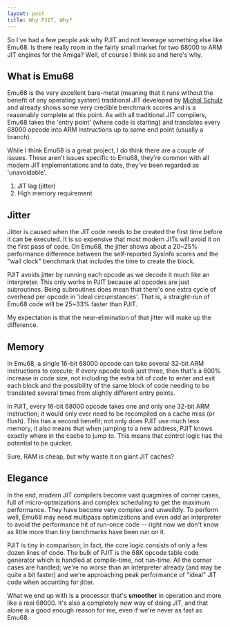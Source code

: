 ```yaml
---
layout: post
title: Why PJIT, Why?
---
```


So I've had a few people ask why PJIT and not leverage something else like Emu68.
Is there really room in the fairly small market for two 68000 to ARM JIT engines for the Amiga?
Well, of course I think so and here's why.

## What is Emu68

Emu68 is the very excellent bare-metal (meaning that it runs without the benefit of any operating system)
traditional JIT developed by [Michal Schulz](https://github.com/michalsc/Emu68)
and already shows some very credible benchmark scores and is a reasonably complete at this point. As with all
traditional JIT compilers, Emu68 takes the 'entry point' (where code is starting) and translates every 68000
opcode into ARM instructions up to some end point (usually a branch).

While I think Emu68 is a great project, I do think there are a couple of issues. These aren't issues specific to Emu68, they're common
with all modern JIT implementations and to date, they've been regarded as 'unavoidable'.

1. JIT lag (jitter)
2. High memory requirement

## Jitter

Jitter is caused when the JIT code needs to be created the first time before it can be executed. It is so expensive that most modern JITs will avoid it on the first pass of code. On Emu68,
the jitter shows about a 20~25% performance difference between the self-reported SysInfo scores and the "wall clock" benchmark that includes the time to create the block.

PJIT avoids jitter by running each opcode as we decode it much like an interpreter. This only works in PJIT because all opcodes are just subroutines.
Being subroutines does mean that there's one extra cycle of overhead per opcode in 'ideal circumstances'. That is, a straight-run of Emu68 code will be 25~33% faster than 
PJIT. 

My expectation is that the near-elimination of that jitter will make up the difference.

## Memory

In Emu68, a single 16-bit 68000 opcode can take several 32-bit ARM instructions to execute; if every opcode took just three, then that's a 600% increase in code
size, not including the extra bit of code to enter and exit each block and the possibility of the same block of code needing to be translated several times from slightly
different entry points.

In PJIT, every 16-bit 68000 opcode takes one and only one 32-bit ARM instruction; it would only ever need to be recompiled on a cache miss (or flush). 
This has a second benefit; not only does PJIT use much less memory, it also means that when jumping to a new address, PJIT knows exactly where in
the cache to jump to. This means that control logic has the potential to be quicker.

Sure, RAM is cheap, but why waste it on giant JIT caches?

## Elegance

In the end, modern JIT compilers become vast quagmires of corner cases, full of micro-optmizations and complex scheduling to get the maximum performance. They have
become very complex and unweildly. To perform well, Emu68 may need multipass optimizations and even add an interpreter to avoid the performance hit of run-once code -- right 
now we don't know as little more than tiny benchmarks have been run on it.

PJIT is tiny in comparison; in fact, the core logic consists of only a few dozen lines of code. The bulk of PJIT is the 68K opcode table code generator which
is handled at compile-time, not run-time. All the corner cases are handled; we're no worse than an interpreter already (and may be quite a bit faster) and we're
approaching peak performance of "ideal" JIT code when acounting for jitter.

What we end up with is a processor that's **smoother** in operation and more like a real 68000. It's also a completely new way of doing JIT, and that alone 
is a good enough reason for me, even if we're never as fast as Emu68.
